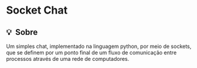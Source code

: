 # Socket Chat

<h2 id="about">💡&nbsp; Sobre</h2>

Um simples chat, implementado na linguagem python, por meio de sockets, que se definem por um ponto final de um fluxo de comunicação entre processos através de uma rede de computadores.
